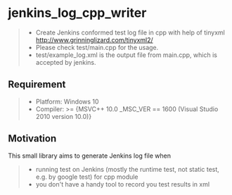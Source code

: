 # jenkins_log_cpp_writer
> 
> - Create Jenkins conformed test log file in cpp with help of tinyxml http://www.grinninglizard.com/tinyxml2/
> - Please check test/main.cpp for the usage.
> - test/example_log.xml is the output file from main.cpp, which is accepted by jenkins.

## Requirement
>
> - Platform: Windows 10
> - Compiler: >= {MSVC++ 10.0  _MSC_VER == 1600 (Visual Studio 2010 version 10.0)}

## Motivation

This small library aims to generate Jenkins log file when 
>
> - running test on Jenkins (mostly the runtime test, not static test, e.g. by google test) for cpp module
> - you don't have a handy tool to record you test results in xml
